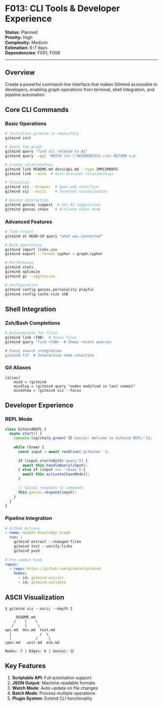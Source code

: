 # F013: CLI Tools & Developer Experience

**Status:** Planned  
**Priority:** High  
**Complexity:** Medium  
**Estimation:** 6-7 days  
**Dependencies:** F001, F008

---

## Overview

Create a powerful command-line interface that makes Gitmind accessible to developers, enabling graph operations from terminal, shell integration, and pipeline automation.

## Core CLI Commands

### Basic Operations
```bash
# Initialize gitmind in repository
gitmind init

# Query the graph
gitmind query "find all related to AI"
gitmind query --gql 'MATCH (n)-[:REFERENCES]->(m) RETURN n,m'

# Create relationships
gitmind link README.md docs/api.md --type IMPLEMENTS
gitmind link --auto  # Auto-discover relationships

# Visualize
gitmind viz --browser  # Open web interface
gitmind viz --ascii    # Terminal visualization

# Gonzai interaction
gitmind gonzai suggest  # Get AI suggestions
gitmind gonzai chaos   # Activate chaos mode
```

### Advanced Features
```bash
# Time travel
gitmind at HEAD~10 query "what was connected"

# Bulk operations  
gitmind import links.csv
gitmind export --format cypher > graph.cypher

# Performance
gitmind stats
gitmind optimize
gitmind gc --aggressive

# Configuration
gitmind config gonzai.personality playful
gitmind config cache.size 1GB
```

## Shell Integration

### Zsh/Bash Completions
```bash
# Autocomplete for files
gitmind link <TAB>  # Shows files
gitmind query "find <TAB>  # Shows recent queries

# Fuzzy search integration
gitmind fzf  # Interactive node selection
```

### Git Aliases
```gitconfig
[alias]
    mind = !gitmind
    mindlog = !gitmind query "nodes modified in last commit"
    mindshow = !gitmind viz --focus
```

## Developer Experience

### REPL Mode
```typescript
class GitmindREPL {
  async start() {
    console.log(chalk.green('🐵 Gonzai: Welcome to Gitmind REPL!'));
    
    while (true) {
      const input = await readline('gitmind> ');
      
      if (input.startsWith('query')) {
        await this.handleQuery(input);
      } else if (input === 'chaos') {
        await this.activateChaosMode();
      }
      
      // Gonzai responds to commands
      this.gonzai.respond(input);
    }
  }
}
```

### Pipeline Integration
```yaml
# GitHub Actions
- name: Update Knowledge Graph
  run: |
    gitmind extract --changed-files
    gitmind test --verify-links
    gitmind push
    
# Pre-commit hook
repos:
  - repo: https://github.com/gitmind/gitmind
    hooks:
      - id: gitmind-extract
      - id: gitmind-validate
```

## ASCII Visualization
```
$ gitmind viz --ascii --depth 2

     README.md
    /    |    \
   /     |     \
api.md  doc.md  test.md
  |             /  \
  |           /     \
spec.md   unit.md  e2e.md

Nodes: 7 | Edges: 6 | Gonzai: 😊
```

## Key Features

1. **Scriptable API**: Full automation support
2. **JSON Output**: Machine-readable formats
3. **Watch Mode**: Auto-update on file changes
4. **Batch Mode**: Process multiple operations
5. **Plugin System**: Extend CLI functionality